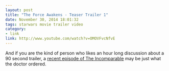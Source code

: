 ```yaml
---
layout: post
title: "The Force Awakens - Teaser Trailer 1"
date: November 30, 2014 18:01:32
tags: starwars movie trailer video
category:
- link
link: http://www.youtube.com/watch?v=OMOVFvcNfvE
---
```


And if you are the kind of person who likes an hour long discussion about a 90 second trailer, a [recent episode of The Incomparable](http://www.theincomparable.com/thieincomparable/222/index.php) may be just what the doctor ordered. 